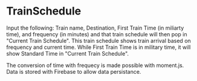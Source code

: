 # TrainSchedule

Input the following: Train name, Destination, First Train Time (in miliarty time), and frequency (in minutes) and that train schedule will then pop in "Current Train Schedule". This train schedule shows train arrival based on frequency and current time.  While First Train Time is in military time, it will show Standard Time in "Current Train Schedule". 

The conversion of time with frequecy is made possible with moment.js. Data is stored with Firebase to allow data persistance.



